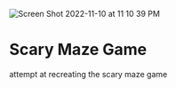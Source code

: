 ![Screen Shot 2022-11-10 at 11 10 39 PM](https://user-images.githubusercontent.com/101038786/201389893-0e39151c-96c7-4c78-ae93-ed4adac3fc35.png)


# Scary Maze Game
attempt at recreating the scary maze game

